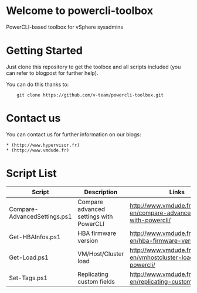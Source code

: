 # Welcome to powercli-toolbox

PowerCLI-based toolbox for vSphere sysadmins

# Getting Started

Just clone this repository to get the toolbox and all scripts included (you can refer to blogpost for further help).

You can do this thanks to:

        git clone https://github.com/v-team/powercli-toolbox.git

# Contact us

You can contact us for further information on our blogs:

    * (http://www.hypervisor.fr)
    * (http://www.vmdude.fr)

# Script List

| Script | Description | Links |
| ------ | ----------- | ----- |
| Compare-AdvancedSettings.ps1 | Compare advanced settings with PowerCLI | http://www.vmdude.fr/en/scripts-en/compare-advanced-settings-with-powercli/ |
| Get-HBAInfos.ps1 | HBA firmware version | http://www.vmdude.fr/en/scripts-en/hba-firmware-version/ |
| Get-Load.ps1 | VM/Host/Cluster load | http://www.vmdude.fr/en/scripts-en/vmhostcluster-load-in-powercli/ |
| Set-Tags.ps1 | Replicating custom fields | http://www.vmdude.fr/en/scripts-en/replicating-custom-fields/ |

